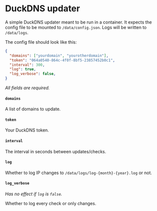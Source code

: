 # DuckDNS updater
A simple DuckDNS updater meant to be run in a container.
It expects the config file to be mounted to `/data/config.json`. Logs will be written to `/data/logs`.


The config file should look like this:
```json
{
  "domains": ["yourdomain", "yourotherdomain"],
  "token": "064a0540-864c-4f0f-8bf5-23857452b0c1",
  "interval": 300,
  "log": true,
  "log_verbose": false,
}
```
_All fields are required._

#### `domains`
A list of domains to update.

#### `token`
Your DuckDNS token.

#### `interval`
The interval in seconds between updates/checks.

#### `log`
Whether to log IP changes to `/data/logs/log-{month}-{year}.log` or not.

#### `log_verbose`
_Has no effect if `log` is `false`._

Whether to log every check or only changes.
